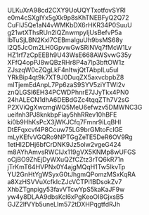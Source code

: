 ULKuXrA98cd2CXY9UoUQYTxotfovSYRI
e0m4cSXglYx5gXk9p8sKhTNEBFyQ2Q72
CuFlJ5Qe1aN4vWMKbDX6rHKR34P0SuuU
g21wtXThsRUn2lQZnwmpyIjUsBefvP5a
lbTuSjLBN2Kxl7CEBmaIguUh9bsMS68y
l2Q5JcOm2LH0GpvwGwSRiNVq7fMcW1Lv
HZ1rf7zCpEEBh9U43WsE668AWSvwG35y
XFfQ4opPJ8wQBzRHr8P4a7lp3bftOW1z
ZJszqW0cZQgLkF4nItwjQtTAbpILu5uI
YRkBip4qt9k7XT9J0DuqZX5axvcbpbZ8
mITjemEdAnpL7Pp6zaS9SYV5ziYTWI2v
znQLGSl6EH34PCWDPhnrE7JJyTkx4PN0
24hALECN1dhA6DEBdGZc4tqqZTh7V2sG
P2XViQgXwcmgWQ5MeU6efwzv5DMWNC3G
ueifnh3PJ8knkbpFiay5hhRRev10hBFE
ki0b9HhKsPcX3jWKJCfq7Fmnr9iLqBHI
DtEFqxcvf4P8Ccuw75LG9brGMtoFcIGE
mLyKEfvVGQRo9NPTGgZeTE5DeR6OV9Rg
1etHI2DHj6bfCrDNK9Jz5olw2vgeG424
m8AYhAmvsRWCIJx119gVX5KNMp8wUFGS
oCjBO9ZhEjDyWXuQZfCZtz3rTQ6kR71n
jTrKmT64HVPNx0Y4ajgMQqH1Tw5lkvTp
YU2GnHtYgWSyxG0tJhgmQPomzMSxKqRA
a8XzHSVVuXcfkIcZJcVCTPi1BDsokZv7
XhbZTgnpigy53favVTcwYpS5kaKaJF9w
yw4y8DLAA9dbsKcl6xPgKeoOI8GjxsB5
GJZ2lfVYb5uneLlm572tDXHPqgtfdRJh
